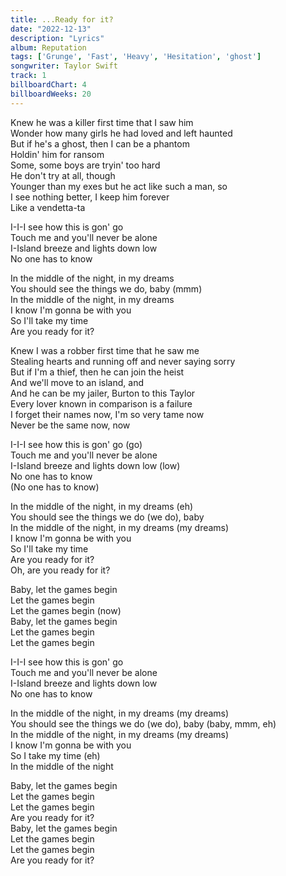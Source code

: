 ```yaml
---
title: ...Ready for it?
date: "2022-12-13"
description: "Lyrics"
album: Reputation
tags: ['Grunge', 'Fast', 'Heavy', 'Hesitation', 'ghost']
songwriter: Taylor Swift
track: 1
billboardChart: 4
billboardWeeks: 20
---
```


<p className="verse-one">
Knew he was a killer first time that I saw him <br />
Wonder how many girls he had loved and left haunted <br />
But if he's a ghost, then I can be a phantom <br />
Holdin' him for ransom <br />
Some, some boys are tryin' too hard <br />
He don't try at all, though <br />
Younger than my exes but he act like such a man, so <br />
I see nothing better, I keep him forever <br />
Like a vendetta-ta <br />
</p>
<p className="pre-chorus">
I-I-I see how this is gon' go <br />
Touch me and you'll never be alone <br />
I-Island breeze and lights down low <br />
No one has to know <br />
</p>
<p className="chorus">
In the middle of the night, in my dreams <br />
You should see the things we do, baby (mmm) <br />
In the middle of the night, in my dreams <br />
I know I'm gonna be with you <br />
So I'll take my time <br />
Are you ready for it? <br />
</p>
<p className="verse-one">
Knew I was a robber first time that he saw me <br />
Stealing hearts and running off and never saying sorry <br />
But if I'm a thief, then he can join the heist <br />
And we'll move to an island, and <br />
And he can be my jailer, Burton to this Taylor <br />
Every lover known in comparison is a failure <br />
I forget their names now, I'm so very tame now <br />
Never be the same now, now <br />
</p>
<p className="pre-chorus">
I-I-I see how this is gon' go (go) <br />
Touch me and you'll never be alone <br />
I-Island breeze and lights down low (low) <br />
No one has to know <br />
(No one has to know) <br />
</p>
<p className="chorus">
In the middle of the night, in my dreams (eh) <br />
You should see the things we do (we do), baby <br />
In the middle of the night, in my dreams (my dreams) <br />
I know I'm gonna be with you <br />
So I'll take my time <br />
Are you ready for it? <br />
Oh, are you ready for it? <br />
</p>
<p className="outro">
Baby, let the games begin <br />
Let the games begin <br />
Let the games begin (now) <br />
Baby, let the games begin <br />
Let the games begin <br />
Let the games begin <br />
</p>
<p className="pre-chorus">
I-I-I see how this is gon' go <br />
Touch me and you'll never be alone <br />
I-Island breeze and lights down low <br />
No one has to know <br />
</p>
<p className="chorus">
In the middle of the night, in my dreams (my dreams) <br />
You should see the things we do (we do), baby (baby, mmm, eh) <br />
In the middle of the night, in my dreams (my dreams) <br />
I know I'm gonna be with you <br />
So I take my time (eh) <br />
In the middle of the night <br />
</p>
<p className="outro">
Baby, let the games begin <br />
Let the games begin <br />
Let the games begin <br />
Are you ready for it? <br />
Baby, let the games begin <br />
Let the games begin <br />
Let the games begin <br />
Are you ready for it? <br />
</p> 